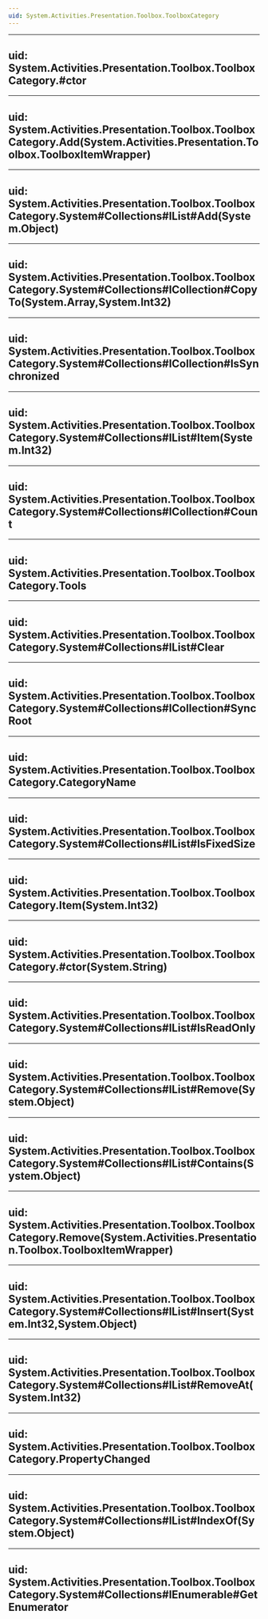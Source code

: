 ```yaml
---
uid: System.Activities.Presentation.Toolbox.ToolboxCategory
---
```


---
uid: System.Activities.Presentation.Toolbox.ToolboxCategory.#ctor
---

---
uid: System.Activities.Presentation.Toolbox.ToolboxCategory.Add(System.Activities.Presentation.Toolbox.ToolboxItemWrapper)
---

---
uid: System.Activities.Presentation.Toolbox.ToolboxCategory.System#Collections#IList#Add(System.Object)
---

---
uid: System.Activities.Presentation.Toolbox.ToolboxCategory.System#Collections#ICollection#CopyTo(System.Array,System.Int32)
---

---
uid: System.Activities.Presentation.Toolbox.ToolboxCategory.System#Collections#ICollection#IsSynchronized
---

---
uid: System.Activities.Presentation.Toolbox.ToolboxCategory.System#Collections#IList#Item(System.Int32)
---

---
uid: System.Activities.Presentation.Toolbox.ToolboxCategory.System#Collections#ICollection#Count
---

---
uid: System.Activities.Presentation.Toolbox.ToolboxCategory.Tools
---

---
uid: System.Activities.Presentation.Toolbox.ToolboxCategory.System#Collections#IList#Clear
---

---
uid: System.Activities.Presentation.Toolbox.ToolboxCategory.System#Collections#ICollection#SyncRoot
---

---
uid: System.Activities.Presentation.Toolbox.ToolboxCategory.CategoryName
---

---
uid: System.Activities.Presentation.Toolbox.ToolboxCategory.System#Collections#IList#IsFixedSize
---

---
uid: System.Activities.Presentation.Toolbox.ToolboxCategory.Item(System.Int32)
---

---
uid: System.Activities.Presentation.Toolbox.ToolboxCategory.#ctor(System.String)
---

---
uid: System.Activities.Presentation.Toolbox.ToolboxCategory.System#Collections#IList#IsReadOnly
---

---
uid: System.Activities.Presentation.Toolbox.ToolboxCategory.System#Collections#IList#Remove(System.Object)
---

---
uid: System.Activities.Presentation.Toolbox.ToolboxCategory.System#Collections#IList#Contains(System.Object)
---

---
uid: System.Activities.Presentation.Toolbox.ToolboxCategory.Remove(System.Activities.Presentation.Toolbox.ToolboxItemWrapper)
---

---
uid: System.Activities.Presentation.Toolbox.ToolboxCategory.System#Collections#IList#Insert(System.Int32,System.Object)
---

---
uid: System.Activities.Presentation.Toolbox.ToolboxCategory.System#Collections#IList#RemoveAt(System.Int32)
---

---
uid: System.Activities.Presentation.Toolbox.ToolboxCategory.PropertyChanged
---

---
uid: System.Activities.Presentation.Toolbox.ToolboxCategory.System#Collections#IList#IndexOf(System.Object)
---

---
uid: System.Activities.Presentation.Toolbox.ToolboxCategory.System#Collections#IEnumerable#GetEnumerator
---
